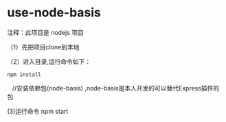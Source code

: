 # use-node-basis
注释：此项目是 nodejs 项目

（1）先把项目clone到本地

（2）进入目录,运行命令如下：

    npm install
    //安装依赖包(node-basis) ,node-basis是本人开发的可以替代Express插件的包
    
    
 (3)运行命令 
    npm start
    
